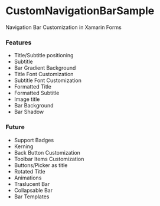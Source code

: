 # CustomNavigationBarSample
Navigation Bar Customization in Xamarin Forms


### Features

- Title/Subtitle positioning
- Subtitle
- Bar Gradient Background
- Title Font Customization
- Subtitle Font Customization
- Formatted Title
- Formatted Subtitle
- Image title
- Bar Background
- Bar Shadow



### Future

- Support Badges
- Kerning
- Back Button Customization
- Toolbar Items Customization
- Buttons/Picker as title
- Rotated Title
- Animations
- Traslucent Bar
- Collapsable Bar
- Bar Templates
